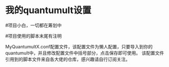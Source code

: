# 我的quantumult设置
#项目小白，一切都在筹划中

#项目使用的脚本末尾有注明

MyQuantumultX.conf配置文件，该配置文件为懒人配置，只要导入到你的quantumult中，并且修改配置文件中括号部分，点击保存即可使用。
该配置文件引用到的脚本文件来自各大佬的仓库，感兴趣请自行订阅关注。
